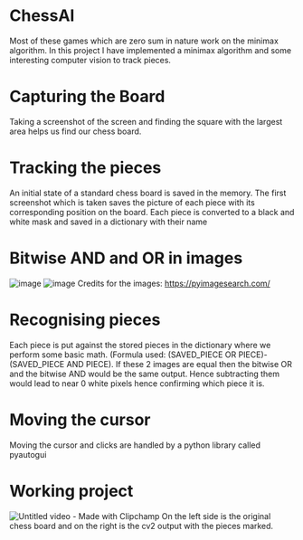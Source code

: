 # ChessAI
Most of these games which are zero sum in nature work on the minimax algorithm. In this project I have implemented a minimax algorithm and some interesting computer vision to track pieces.
# Capturing the Board
Taking a screenshot of the screen and finding the square with the largest area helps us find our chess board.
# Tracking the pieces
An initial state of a standard chess board is saved in the memory. The first screenshot which is taken saves the picture of each piece with its corresponding position on the board.
Each piece is converted to a black and white mask and saved in a dictionary with their name
# Bitwise AND and OR in images
![image](https://github.com/user-attachments/assets/a867f9bf-14e1-43db-8c1f-2e4feb6dc86a)
![image](https://github.com/user-attachments/assets/63b041e1-14d4-4cfb-980d-fd58669e1bf5)
Credits for the images: https://pyimagesearch.com/
# Recognising pieces
Each piece is put against the stored pieces in the dictionary where we perform some basic math. (Formula used: (SAVED_PIECE OR PIECE)-(SAVED_PIECE AND PIECE). If these 2 images are equal then the bitwise OR and the bitwise AND would be the same output. Hence subtracting them would lead to near 0 white pixels hence confirming which piece it is.
# Moving the cursor
Moving the cursor and clicks are handled by a python library called pyautogui
# Working project
![Untitled video - Made with Clipchamp](https://github.com/user-attachments/assets/4dbb50a5-05c4-42aa-9cf7-c1680189fde0)
On the left side is the original chess board and on the right is the cv2 output with the pieces marked.

